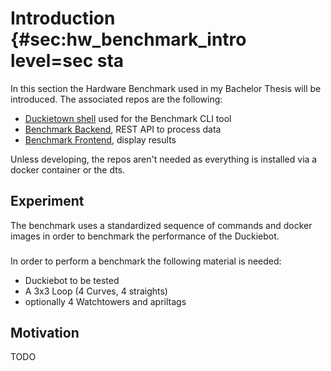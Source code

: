 # Introduction {#sec:hw_benchmark_intro level=sec sta

In this section the Hardware Benchmark used in my Bachelor Thesis will be introduced. The associated repos are the following: 

* [Duckietown shell](https://github.com/duckietown/duckietown-shell-commands) used for the Benchmark CLI tool
* [Benchmark Backend](https://github.com/duckietown/dt-hardware-benchmark-backend), REST API to process data
* [Benchmark Frontend](https://github.com/duckietown/dt-hardware-benchmark-frontend), display results

Unless developing, the repos aren't needed as everything is installed via a docker container or the dts.

<minitoc/>

## Experiment
The benchmark uses a standardized sequence of commands and docker images in order to benchmark the performance of the Duckiebot. 

### 
In order to perform a benchmark the following material is needed:

* Duckiebot to be tested
* A 3x3 Loop (4 Curves, 4 straights)
* optionally 4 Watchtowers and apriltags
## Motivation
TODO
